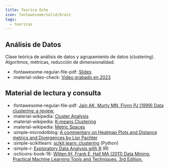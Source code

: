 ```yaml
---
title: Teorica Ocho
icon: fontawesome/solid/brain
tags: 
  - teoricas
---
```


## Análisis de Datos
 Clase teórica de análisis de datos y agrupamiento de datos (clustering). Algoritmos, métricas, reducción de dimensionalidad.

 * :fontawesome-regular-file-pdf: [Slides](dataClustering2023.pdf) 
 * :material-video-check: [Video grabado en 2023](https://youtu.be/vC0myXfaTf8)
 

## Material de lectura y consulta

  * :fontawesome-regular-file-pdf: [Jain AK, Murty MN, Flynn PJ (1999) Data clustering: a review.](jain_99_dataclustering.pdf)
  * :material-wikipedia: [Cluster Analysis](https://en.wikipedia.org/wiki/Cluster_analysis)
  * :material-wikipedia: [K-means Clustering](https://en.wikipedia.org/wiki/K-means_clustering)
  * :material-wikipedia: [Metric Spaces](https://en.wikipedia.org/wiki/Metric_space)
  * :simple-microdotblog: [A commentary on Heatmap Plots and Distance metrics and Divergences by Lior Pachter](https://liorpachter.wordpress.com/2014/01/19/why-do-you-look-at-the-speck-in-your-sisters-quilt-plot-and-pay-no-attention-to-the-plank-in-your-own-heat-map/)
  * :simple-scikitlearn: [scikit learn: clustering](https://scikit-learn.org/stable/modules/clustering.html) (Python)
  * :simple-r: [Exploratory Data Analysis with R](https://bookdown.org/rdpeng/exdata/) (R)
  * :octicons-book-16: [Witten IH, Frank E, Hall MA (2011) Data Mining: Practical Machine Learning Tools and Techniques, 3rd Edition.](https://www.sciencedirect.com/book/9780123748560/data-mining-practical-machine-learning-tools-and-techniques)

